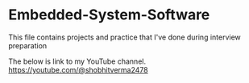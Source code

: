 # Embedded-System-Software
This file contains projects and practice that I've done during interview preparation

The below is link to my YouTube channel.
https://youtube.com/@shobhitverma2478
